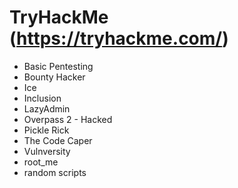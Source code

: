 # TryHackMe (https://tryhackme.com/)

* Basic Pentesting
* Bounty Hacker
* Ice
* Inclusion
* LazyAdmin
* Overpass 2 - Hacked
* Pickle Rick
* The Code Caper
* Vulnversity
* root_me
* random scripts
